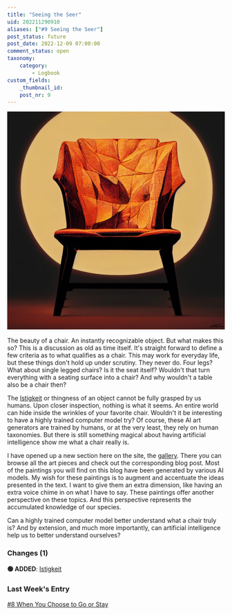 ```yaml
---
title: "Seeing the Seer"
uid: 202211290910
aliases: ["#9 Seeing the Seer"]
post_status: future
post_date: 2022-12-09 07:00:00
comment_status: open
taxonomy:
    category:
        - Logbook
custom_fields:
    _thumbnail_id:
    post_nr: 9
---
```


![](../_images/domingo.s.ancho_A_perfectly_lit_chair_digital_illustration_by_S_c19801e0-301f-4668-b25e-897c132aa6db.webp)

The beauty of a chair. An instantly recognizable object. But what makes this so? This is a discussion as old as time itself. It's straight forward to define a few criteria as to what qualifies as a chair. This may work for everyday life, but these things don't hold up under scrutiny. They never do. Four legs? What about single legged chairs? Is it the seat itself? Wouldn't that turn everything with a seating surface into a chair? And why wouldn't a table also be a chair then?

The [Istigkeit](./istigkeit.md) or thingness of an object cannot be fully grasped by us humans. Upon closer inspection, nothing is what it seems. An entire world can hide inside the wrinkles of your favorite chair. Wouldn't it be interesting to have a highly trained computer model try? Of course, these AI art generators are trained by humans, or at the very least, they rely on human taxonomies. But there is still something magical about having artificial intelligence show me what a chair really is. 

I have opened up a new section here on the site, the [gallery](https://postdrafts.com/gallery/). There you can browse all the art pieces and check out the corresponding blog post. Most of the paintings you will find on this blog have been generated by various AI models. My wish for these paintings is to augment and accentuate the ideas presented in the text. I want to give them an extra dimension, like having an extra voice chime in on what I have to say. These paintings offer another perspective on these topics. And this perspective represents the accumulated knowledge of our species.

Can a highly trained computer model better understand what a chair truly is? And by extension, and much more importantly, can artificial intelligence help us to better understand ourselves?

### Changes (1)
**🟢 ADDED**: [Istigkeit](./istigkeit.md)

### Last Week's Entry
[#8 When You Choose to Go or Stay](./should-you-stay-or-go.md)

